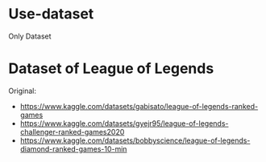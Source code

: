# Use-dataset
Only Dataset


# Dataset of League of Legends
 Original: 
* https://www.kaggle.com/datasets/gabisato/league-of-legends-ranked-games
* https://www.kaggle.com/datasets/gyejr95/league-of-legends-challenger-ranked-games2020
* https://www.kaggle.com/datasets/bobbyscience/league-of-legends-diamond-ranked-games-10-min
